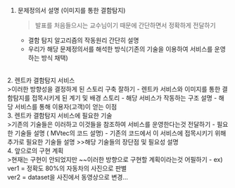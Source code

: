 1. 문제정의서 설명 (이미지를 통한 결함탐지)<br>
   >발표를 처음들으시는 교수님이기 때문에 간단하면서 정확하게 전달하기
   - 결함 탐지 알고리즘의 작동원리 간단히 설명
   - 우리가 해당 문제정의서를 해석한 방식(기존의 기술을 이용하여 서비스를 운영하는 방식 채택)
<br>
2. 렌트카 결함탐지 서비스<br>
   >이러한 방향성을 결정하게 된 스토리 구축 잘하기
   - 렌트카 서비스와 이미지를 통한 결함탐지를 접목시키게 된 계기 및 배경 스토리
   - 해당 서비스가 작동하는 구조 설명
   - 해당 서비스를 통해 이용자(고객)이 얻는 이점
<br>
3. 렌트카 결함탐지 서비스에 필요한 기술<br>
   >기존의 기술들은 이러하고 이것들을 참조하여 서비스를 운영한다는것 전달하기
   - 필요한 기술들 설명 ( MVtec의 코드 설명)
   - 기존의 코드에서 이 서비스에 접목시키기 위해 추가로 필요한 기술들 설명
     >>해당 기술들의 장단점 및 필요성 설명
<br>
4. 앞으로의 구현 계획<br>
   >현재는 구현이 안되었지만 ~~이러한 방향으로 구현할 계획이라는것 어필하기
   - ex) ver1 = 정확도 80%의 자동차의 사진으로 판별<br>ver2 = dataset을 사진에서 동영상으로 변경...
